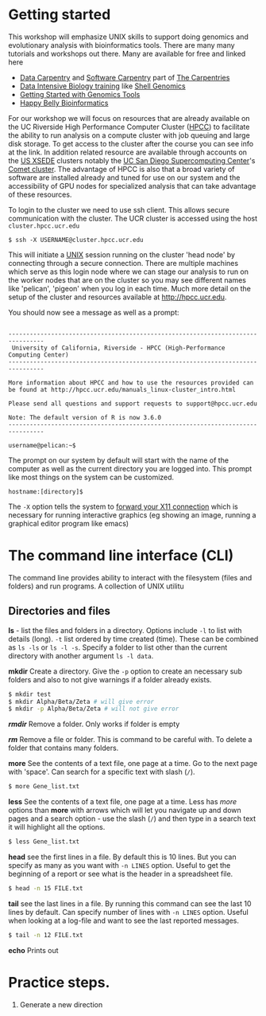 # Getting started

This workshop will emphasize UNIX skills to support doing genomics and evolutionary analysis with bioinformatics tools. There are many many tutorials and workshops out there. Many are available for free and linked here

* [Data Carpentry](https://datacarpentry.org/) and [Software Carpentry](https://software-carpentry.org/) part of [The Carpentries](https://carpentries.org/)
* [Data Intensive Biology training](https://dib-training.readthedocs.io/en/pub/) like [Shell Genomics](https://github.com/ngs-docs/2015-shell-genomics)
* [Getting Started with Genomics Tools](https://github.com/crazyhottommy/getting-started-with-genomics-tools-and-resources)
* [Happy Belly Bioinformatics](https://astrobiomike.github.io/unix/)

For our workshop we will focus on resources that are already available on the UC Riverside High Performance Computer Cluster ([HPCC](http://hpcc.ucr.edu)) to facilitate the  ability to run analysis on a compute cluster with job queuing and large disk storage. To get access to the cluster after the course you can see info at the link. In addition related resource are available through accounts on the [US XSEDE](https://www.xsede.org/) clusters notably the [UC San Diego Supercomputing Center](https://www.sdsc.edu/)'s [Comet cluster](https://portal.xsede.org/sdsc-comet). The advantage of HPCC is also that a broad variety of software are installed already and tuned for use on our system and the accessibility of GPU nodes for specialized analysis that can take advantage of these resources.

 To login to the cluster we need to use ssh client. This allows secure communication with the cluster. The UCR cluster is accessed using the host `cluster.hpcc.ucr.edu`

```
$ ssh -X USERNAME@cluster.hpcc.ucr.edu
```

This will initiate a [UNIX](https://en.wikipedia.org/wiki/Unix) session running on the cluster 'head node' by connecting through a secure connection. There are multiple machines which serve as this login node where we can stage our analysis to run on the worker nodes that are on the cluster so you may see different names like 'pelican', 'pigeon' when you log in each time. Much more detail on the setup of the cluster and resources available at http://hpcc.ucr.edu.

You should now see a message as well as a prompt:

```

--------------------------------------------------------------------------------
 University of California, Riverside - HPCC (High-Performance Computing Center)
--------------------------------------------------------------------------------

More information about HPCC and how to use the resources provided can
be found at http://hpcc.ucr.edu/manuals_linux-cluster_intro.html

Please send all questions and support requests to support@hpcc.ucr.edu

Note: The default version of R is now 3.6.0
--------------------------------------------------------------------------------

username@pelican:~$
```

The prompt on our system by default will start with the name of the computer as well as the current directory you are logged into. This prompt like most things on the system can be customized.
```
hostname:[directory]$
```
The `-X` option tells the system to [forward your X11 connection](https://kb.iu.edu/d/bdnt) which is necessary for running interactive graphics (eg showing an image, running a graphical editor program like emacs)

# The command line interface (CLI)

The command line provides ability to interact with the filesystem (files and folders) and run programs. A collection of UNIX utilitu

## Directories and files

**ls**  - list the files and folders in a directory. Options include `-l` to list with details (long). `-t` list ordered by time created (time). These can be combined as `ls -ls` or `ls -l -s`. Specify a folder to list other than the current directory with another argument `ls -l data`.  


**mkdir** Create a directory. Give the `-p` option to create an necessary sub folders and also to not give warnings if a folder already exists.

```bash
$ mkdir test
$ mkdir Alpha/Beta/Zeta # will give error
$ mkdir -p Alpha/Beta/Zeta # will not give error
```

***rmdir*** Remove a folder. Only works if folder is empty

***rm*** Remove a file or folder. This is command to be careful with. To delete a folder that contains many folders.

**more** See the contents of a text file, one page at a time. Go to the next page with 'space'. Can search for a specific text with slash (`/`).

```bash
$ more Gene_list.txt
```


**less** See the contents of a text file, one page at a time. Less has *more* options than **more** with arrows which will let you navigate up and down pages and a search option - use the slash (`/`) and then type in a search text it will highlight all the options.

```bash
$ less Gene_list.txt
```


**head** see the first lines in a file. By default this is 10 lines. But you can specify as many as you want with `-n LINES` option.   Useful to get the beginning of a report or see what is the header in a spreadsheet file.
```bash
$ head -n 15 FILE.txt
```

**tail** see the last lines in a file.  By running this command can see the last 10 lines by default. Can specify number of lines with `-n LINES` option.  Useful when looking at a log-file and want to see the last reported messages.
```bash
$ tail -n 12 FILE.txt
```

**echo** Prints out

# Practice steps.

1. Generate a new direction
